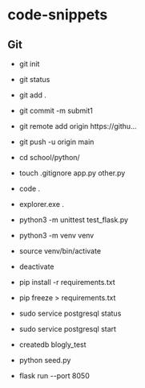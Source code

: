 # code-snippets

## Git
- git init
- git status
- git add .
- git commit -m submit1
- git remote add origin https://githu...
- git push -u origin main

- cd school/python/
- touch .gitignore app.py other.py
- code .
- explorer.exe .
- python3 -m unittest test_flask.py
- python3 -m venv venv
- source venv/bin/activate
- deactivate
- pip install -r requirements.txt
- pip freeze > requirements.txt
- sudo service postgresql status
- sudo service postgresql start
- createdb blogly_test
- python seed.py
- flask run --port 8050
